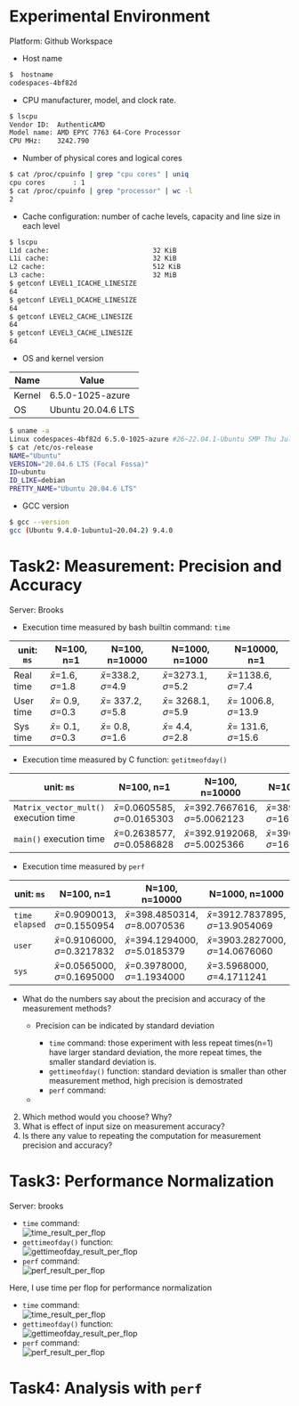 

Experimental Environment
=
Platform: Github Workspace

- Host name
```bash
$  hostname
codespaces-4bf82d
```
- CPU manufacturer, model, and clock rate.
```bash
$ lscpu
Vendor ID:  AuthenticAMD
Model name: AMD EPYC 7763 64-Core Processor
CPU MHz:    3242.790
```
- Number of physical cores and logical cores
```bash
$ cat /proc/cpuinfo | grep "cpu cores" | uniq
cpu cores       : 1
$ cat /proc/cpuinfo | grep "processor" | wc -l
2
```
- Cache configuration: number of cache levels, capacity and line size in each level
```bash
$ lscpu
L1d cache:                          32 KiB
L1i cache:                          32 KiB
L2 cache:                           512 KiB
L3 cache:                           32 MiB
$ getconf LEVEL1_ICACHE_LINESIZE
64
$ getconf LEVEL1_DCACHE_LINESIZE
64
$ getconf LEVEL2_CACHE_LINESIZE
64
$ getconf LEVEL3_CACHE_LINESIZE
64
```
- OS and kernel version  

| Name | Value |
|--|--|
| Kernel | 6.5.0-1025-azure |  
| OS | Ubuntu 20.04.6 LTS |
```bash
$ uname -a
Linux codespaces-4bf82d 6.5.0-1025-azure #26~22.04.1-Ubuntu SMP Thu Jul 11 22:33:04 UTC 2024 x86_64 x86_64 x86_64 GNU/Linux
$ cat /etc/os-release
NAME="Ubuntu"
VERSION="20.04.6 LTS (Focal Fossa)"
ID=ubuntu
ID_LIKE=debian
PRETTY_NAME="Ubuntu 20.04.6 LTS"
```
- GCC version
```bash
$ gcc --version
gcc (Ubuntu 9.4.0-1ubuntu1~20.04.2) 9.4.0
```

Task2: Measurement: Precision and Accuracy
=
Server: Brooks
- Execution time measured by bash builtin command: `time`

| unit: `ms`| N=100, n=1 | N=100, n=10000 | N=1000, n=1000 | N=10000, n=1 |
|--|--|--|--|--|
| Real time| $\bar{x}$=1.6, $\sigma$=1.8| $\bar{x}$=338.2, $\sigma$=4.9| $\bar{x}$=3273.1, $\sigma$=5.2| $\bar{x}$=1138.6, $\sigma$=7.4|
| User time| $\bar{x}$= 0.9, $\sigma$=0.3| $\bar{x}$= 337.2, $\sigma$=5.8| $\bar{x}$= 3268.1, $\sigma$=5.9| $\bar{x}$= 1006.8, $\sigma$=13.9|
|Sys time| $\bar{x}$= 0.1, $\sigma$=0.3| $\bar{x}$= 0.8, $\sigma$=1.6| $\bar{x}$= 4.4, $\sigma$=2.8| $\bar{x}$= 131.6, $\sigma$=15.6|


- Execution time measured by C function: `getitmeofday()`

| unit: `ms` | N=100, n=1 | N=100, n=10000 | N=1000, n=1000 | N=10000, n=1 |
|--|--|--|--|--|
|`Matrix_vector_mult()` execution time| $\bar{x}$=0.0605585, $\sigma$=0.0165303 | $\bar{x}$=392.7667616, $\sigma$=5.0062123 | $\bar{x}$=3895.9326031, $\sigma$=16.7790822 | $\bar{x}$=326.9620180, $\sigma$=2.4586872|
|`main()` execution time|$\bar{x}$=0.2638577, $\sigma$=0.0586828| $\bar{x}$=392.9192068, $\sigma$=5.0025366|$\bar{x}$=3908.1603289, $\sigma$=16.9117782|$\bar{x}$=1121.0340977, $\sigma$=3.5908434|

- Execution time measured by `perf`

| unit: `ms` | N=100, n=1 | N=100, n=10000 | N=1000, n=1000 | N=10000, n=1 |
|--|--|--|--|--|
|`time elapsed`|$\bar{x}$=0.9090013, $\sigma$=0.1550954|$\bar{x}$=398.4850314, $\sigma$=8.0070536|$\bar{x}$=3912.7837895, $\sigma$=13.9054069|$\bar{x}$=1154.6938224, $\sigma$=15.5785001|
|`user`|$\bar{x}$=0.9106000, $\sigma$=0.3217832|$\bar{x}$=394.1294000, $\sigma$=5.0185379|$\bar{x}$=3903.2827000, $\sigma$=14.0676060|$\bar{x}$=999.5430000, $\sigma$=30.5616751|
|`sys`|$\bar{x}$=0.0565000, $\sigma$=0.1695000|$\bar{x}$=0.3978000, $\sigma$=1.1934000|$\bar{x}$=3.5968000, $\sigma$=4.1711241|$\bar{x}$=154.2028000, $\sigma$=28.5064551|

- What do the numbers say about the precision and accuracy of the measurement methods?
  - Precision can be indicated by standard deviation
    - `time` command: those experiment with less repeat times(n=1) have larger standard deviation, the more repeat times, the smaller standard deviation is.
    - `gettimeofday()` function: standard deviation is smaller than other measurement method, high precision is demostrated
    - `perf` command: 

  -
2. Which method would you choose? Why?
3. What is effect of input size on measurement accuracy?
4. Is there any value to repeating the computation for measurement precision and accuracy?



Task3: Performance Normalization
=
Server: brooks

 - `time` command:  
![time_result_per_flop](img/time_result.png)  
- `gettimeofday()` function:  
![gettimeofday_result_per_flop](img/gettimeofday_result.png)  
- `perf` command:  
![perf_result_per_flop](img/perf_result.png)

Here, I use time per flop for performance  normalization
 - `time` command:  
![time_result_per_flop](img/time_result_per_flop.png)  
- `gettimeofday()` function:  
![gettimeofday_result_per_flop](img/gettimeofday_result_per_flop.png)  
- `perf` command:  
![perf_result_per_flop](img/perf_result_per_flop.png)

Task4: Analysis with `perf`
=